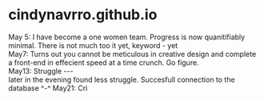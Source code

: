 # cindynavrro.github.io
May 5: I have become a one women team. 
Progress is now quanitifiably minimal. 
There is not much too it yet, keyword - yet
<br>
May7: Turns out you cannot be meticulous in creative design and complete a front-end in effecient speed at a time crunch. Go figure. 
<br>
May13: Struggle --- 
<br>
later in the evening found less struggle. Succesfull connection to the database ^-^ 
May21: Cri
